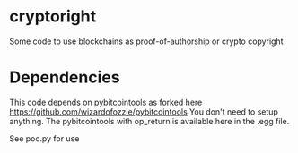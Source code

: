 # cryptoright
Some code to use blockchains as proof-of-authorship or crypto copyright

# Dependencies
This code depends on pybitcointools as forked here https://github.com/wizardofozzie/pybitcointools
You don't need to setup anything. The pybitcointools with op_return is available here in the .egg file.

See poc.py for use



